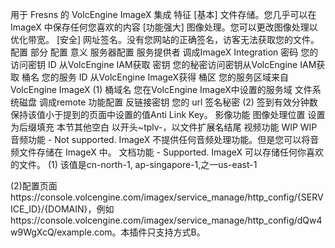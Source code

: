 用于 Fresns 的 VolcEngine ImageX 集成
特征
[基本] 文件存储。您几乎可以在 ImageX 中保存任何您喜欢的内容
[功能强大] 图像处理。您可以更改图像处理以优化带宽。
[安全] 网址签名。没有您网站的正确签名，访客无法获取您的文件。
配置
部分	配置	意义
服务器配置	服务提供者	调成ImageX Integration
密码	您的访问密钥 ID 从VolcEngine IAM获取
密钥	您的秘密访问密钥从VolcEngine IAM获取
桶名	您的服务 ID 从VolcEngine ImageX获得
桶区	您的服务区域来自VolcEngine ImageX (1)
桶域名	您在VolcEngine ImageX中设置的服务域
文件系统磁盘	调成remote
功能配置	反链接密钥	您的 url 签名秘密 (2)
签到有效分钟数	保持该值小于提到的页面中设置的值Anti Link Key。
影像功能	图像处理位置	设置为后缀填充
本节其他空白	以开头~tplv-，以文件扩展名结尾
视频功能	WIP	WIP
音频功能	-	Not supported. ImageX 不提供任何音频处理功能。但是您可以将音频文件存储在 ImageX 中。
文档功能	-	Supported. ImageX 可以存储任何你喜欢的文件。
(1) 该值是cn-north-1, ap-singapore-1,之一us-east-1

(2)配置页面https://console.volcengine.com/imagex/service_manage/http_config/{SERVICE_ID}/{DOMAIN}，例如https://console.volcengine.com/imagex/service_manage/http_config/dQw4w9WgXcQ/example.com。本插件只支持方式B。